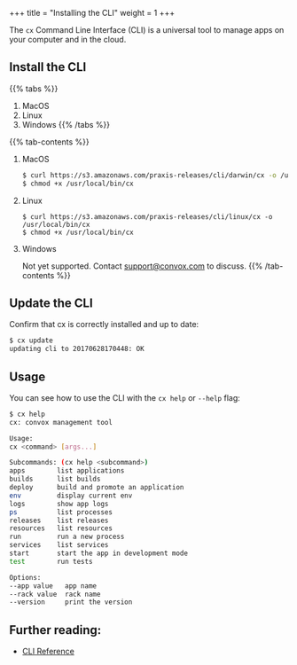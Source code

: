 +++
title = "Installing the CLI"
weight = 1
+++

The `cx` Command Line Interface (CLI) is a universal tool to manage apps on your computer and in the cloud.

## Install the CLI

{{% tabs %}}
1. MacOS
2. Linux
3. Windows
{{% /tabs %}}

{{% tab-contents %}}
1. MacOS

    ```bash
    $ curl https://s3.amazonaws.com/praxis-releases/cli/darwin/cx -o /usr/local/bin/cx
    $ chmod +x /usr/local/bin/cx
    ```

2. Linux

    ```
    $ curl https://s3.amazonaws.com/praxis-releases/cli/linux/cx -o /usr/local/bin/cx
    $ chmod +x /usr/local/bin/cx
    ```

3. Windows

    Not yet supported. Contact support@convox.com to discuss.
{{% /tab-contents %}}

## Update the CLI

Confirm that cx is correctly installed and up to date:

```bash
$ cx update
updating cli to 20170628170448: OK
```

## Usage

You can see how to use the CLI with the `cx help` or `--help` flag:

```bash
$ cx help
cx: convox management tool

Usage:
cx <command> [args...]

Subcommands: (cx help <subcommand>)
apps        list applications
builds      list builds
deploy      build and promote an application
env         display current env
logs        show app logs
ps          list processes
releases    list releases
resources   list resources
run         run a new process
services    list services
start       start the app in development mode
test        run tests

Options:
--app value   app name
--rack value  rack name
--version     print the version
```


## Further reading:

* [CLI Reference](/cli/)
